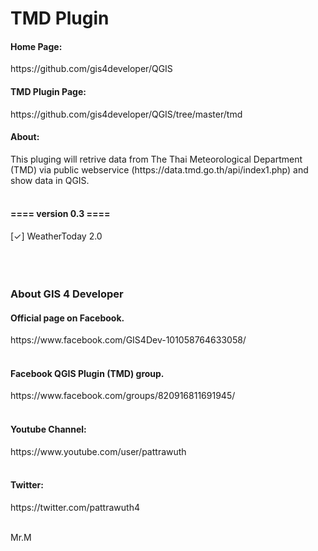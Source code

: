 TMD Plugin
==============================

<h4>Home Page:</h4>
https://github.com/gis4developer/QGIS
<br>
<h4>TMD Plugin Page:</h4>
https://github.com/gis4developer/QGIS/tree/master/tmd
<br>
<h4>About:</h4>
This pluging will retrive data from The Thai Meteorological Department (TMD) via public webservice (https://data.tmd.go.th/api/index1.php)
and show data in QGIS.
<br>
<br>
<h4>==== version 0.3 ====</h4>
[✓] WeatherToday 2.0
<br>
<br>
<br>
<br>

<h3>About GIS 4 Developer</h3>
<h4>Official page on Facebook.</h4>
https://www.facebook.com/GIS4Dev-101058764633058/
<br>
<br>
<h4>Facebook QGIS Plugin (TMD) group.</h4>
https://www.facebook.com/groups/820916811691945/
<br>
<br>
<h4>Youtube Channel:</h4>
https://www.youtube.com/user/pattrawuth
<br><br>
<h4>Twitter:</h4>
https://twitter.com/pattrawuth4
<br>
<br>

Mr.M
